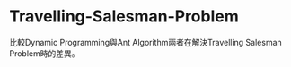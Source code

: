 # Travelling-Salesman-Problem
比較Dynamic Programming與Ant Algorithm兩者在解決Travelling Salesman Problem時的差異。
